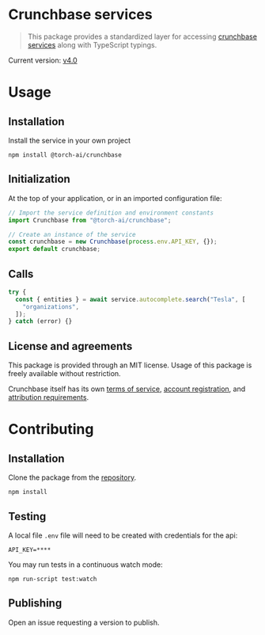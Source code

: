 # Crunchbase services

> This package provides a standardized layer for accessing [crunchbase services](https://data.crunchbase.com/docs/using-the-api) along with TypeScript typings.

Current version: [v4.0](https://data.crunchbase.com/docs_)

# Usage

## Installation

Install the service in your own project

```
npm install @torch-ai/crunchbase
```

## Initialization

At the top of your application, or in an imported configuration file:

```js
// Import the service definition and environment constants
import Crunchbase from "@torch-ai/crunchbase";

// Create an instance of the service
const crunchbase = new Crunchbase(process.env.API_KEY, {});
export default crunchbase;
```

## Calls

```js
try {
  const { entities } = await service.autocomplete.search("Tesla", [
    "organizations",
  ]);
} catch (error) {}
```

## License and agreements

This package is provided through an MIT license. Usage of this package is freely available without restriction.

Crunchbase itself has its own
[terms of service](https://about.crunchbase.com/terms-of-service/),
[account registration](https://about.crunchbase.com/products/crunchbase-for-applications/),
and [attribution requirements](https://data.crunchbase.com/docs/using-the-api#section-using-the-rest-api).

# Contributing

## Installation

Clone the package from the [repository](https://dev.azure.com/TorchResearchLLC/TORCH%20Demo%20Backlog/_git/crunchbase-service).

```
npm install
```

## Testing

A local file `.env` file will need to be created with credentials for the api:

```text
API_KEY=****
```

You may run tests in a continuous watch mode:

```
npm run-script test:watch
```

## Publishing

Open an issue requesting a version to publish.
